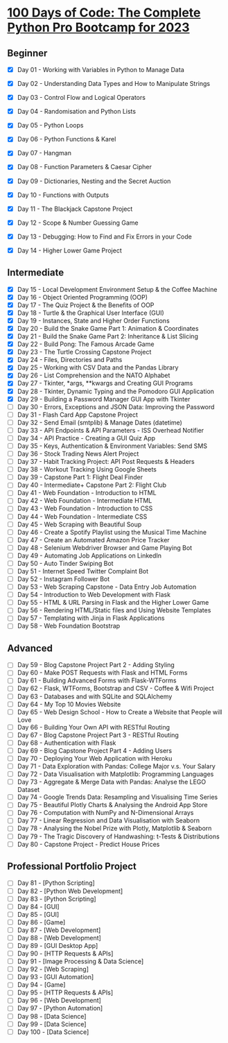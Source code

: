 # [100 Days of Code: The Complete Python Pro Bootcamp for 2023](https://www.udemy.com/course/100-days-of-code/)

## Beginner
- [X] Day 01 - Working with Variables in Python to Manage Data
- [X] Day 02 - Understanding Data Types and How to Manipulate Strings 
- [X] Day 03 - Control Flow and Logical Operators
- [X] Day 04 - Randomisation and Python Lists
- [X] Day 05 - Python Loops
- [X] Day 06 - Python Functions & Karel
- [X] Day 07 - Hangman
- [X] Day 08 - Function Parameters & Caesar Cipher
- [X] Day 09 - Dictionaries, Nesting and the Secret Auction
- [X] Day 10 - Functions with Outputs
- [X] Day 11 - The Blackjack Capstone Project
- [X] Day 12 - Scope & Number Guessing Game
- [X] Day 13 - Debugging: How to Find and Fix Errors in your Code
- [X] Day 14 - Higher Lower Game Project


## Intermediate
- [X] Day 15 - Local Development Environment Setup & the Coffee Machine
- [X] Day 16 - Object Oriented Programming (OOP)
- [X] Day 17 - The Quiz Project & the Benefits of OOP
- [X] Day 18 - Turtle & the Graphical User Interface (GUI)
- [X] Day 19 - Instances, State and Higher Order Functions
- [X] Day 20 - Build the Snake Game Part 1: Animation & Coordinates
- [X] Day 21 - Build the Snake Game Part 2: Inheritance & List Slicing
- [X] Day 22 - Build Pong: The Famous Arcade Game
- [X] Day 23 - The Turtle Crossing Capstone Project
- [X] Day 24 - Files, Directories and Paths
- [X] Day 25 - Working with CSV Data and the Pandas Library
- [X] Day 26 - List Comprehension and the NATO Alphabet
- [X] Day 27 - Tkinter, *args, **kwargs and Creating GUI Programs
- [X] Day 28 - Tkinter, Dynamic Typing and the Pomodoro GUI Application 
- [X] Day 29 - Building a Password Manager GUI App with Tkinter
- [ ] Day 30 - Errors, Exceptions and JSON Data: Improving the Password
- [ ] Day 31 - Flash Card App Capstone Project
- [ ] Day 32 - Send Email (smtplib) & Manage Dates (datetime)
- [ ] Day 33 - API Endpoints & API Parameters - ISS Overhead Notifier 
- [ ] Day 34 - API Practice - Creating a GUI Quiz App
- [ ] Day 35 - Keys, Authentication & Environment Variables: Send SMS 
- [ ] Day 36 - Stock Trading News Alert Project
- [ ] Day 37 - Habit Tracking Project: API Post Requests & Headers
- [ ] Day 38 - Workout Tracking Using Google Sheets
- [ ] Day 39 - Capstone Part 1: Flight Deal Finder
- [ ] Day 40 - Intermediate+ Capstone Part 2: Flight Club
- [ ] Day 41 - Web Foundation - Introduction to HTML
- [ ] Day 42 - Web Foundation - Intermediate HTML
- [ ] Day 43 - Web Foundation - Introduction to CSS
- [ ] Day 44 - Web Foundation - Intermediate CSS
- [ ] Day 45 - Web Scraping with Beautiful Soup
- [ ] Day 46 - Create a Spotify Playlist using the Musical Time Machine 
- [ ] Day 47 - Create an Automated Amazon Price Tracker
- [ ] Day 48 - Selenium Webdriver Browser and Game Playing Bot
- [ ] Day 49 - Automating Job Applications on LinkedIn
- [ ] Day 50 - Auto Tinder Swiping Bot
- [ ] Day 51 - Internet Speed Twitter Complaint Bot
- [ ] Day 52 - Instagram Follower Bot
- [ ] Day 53 - Web Scraping Capstone - Data Entry Job Automation
- [ ] Day 54 - Introduction to Web Development with Flask
- [ ] Day 55 - HTML & URL Parsing in Flask and the Higher Lower Game
- [ ] Day 56 - Rendering HTML/Static files and Using Website Templates 
- [ ] Day 57 - Templating with Jinja in Flask Applications
- [ ] Day 58 - Web Foundation Bootstrap

## Advanced
- [ ] Day 59 - Blog Capstone Project Part 2 - Adding Styling
- [ ] Day 60 - Make POST Requests with Flask and HTML Forms
- [ ] Day 61 - Building Advanced Forms with Flask-WTForms
- [ ] Day 62 - Flask, WTForms, Bootstrap and CSV - Coffee & Wifi Project
- [ ] Day 63 - Databases and with SQLite and SQLAlchemy
- [ ] Day 64 - My Top 10 Movies Website
- [ ] Day 65 - Web Design School - How to Create a Website that People will Love
- [ ] Day 66 - Building Your Own API with RESTful Routing
- [ ] Day 67 - Blog Capstone Project Part 3 - RESTful Routing
- [ ] Day 68 - Authentication with Flask
- [ ] Day 69 - Blog Capstone Project Part 4 - Adding Users
- [ ] Day 70 - Deploying Your Web Application with Heroku
- [ ] Day 71 - Data Exploration with Pandas: College Major v.s. Your Salary
- [ ] Day 72 - Data Visualisation with Matplotlib: Programming Languages 
- [ ] Day 73 - Aggregate & Merge Data with Pandas: Analyse the LEGO Dataset 
- [ ] Day 74 - Google Trends Data: Resampling and Visualising Time Series 
- [ ] Day 75 - Beautiful Plotly Charts & Analysing the Android App Store
- [ ] Day 76 - Computation with NumPy and N-Dimensional Arrays
- [ ] Day 77 - Linear Regression and Data Visualisation with Seaborn
- [ ] Day 78 - Analysing the Nobel Prize with Plotly, Matplotlib & Seaborn 
- [ ] Day 79 - The Tragic Discovery of Handwashing: t-Tests & Distributions 
- [ ] Day 80 - Capstone Project - Predict House Prices

## Professional Portfolio Project
- [ ] Day 81 - [Python Scripting]
- [ ] Day 82 - [Python Web Development]
- [ ] Day 83 - [Python Scripting]
- [ ] Day 84 - [GUI]
- [ ] Day 85 - [GUI]
- [ ] Day 86 - [Game]
- [ ] Day 87 - [Web Development]
- [ ] Day 88 - [Web Development]
- [ ] Day 89 - [GUI Desktop App]
- [ ] Day 90 - [HTTP Requests & APIs]
- [ ] Day 91 - [Image Processing & Data Science]
- [ ] Day 92 - [Web Scraping]
- [ ] Day 93 - [GUI Automation]
- [ ] Day 94 - [Game]
- [ ] Day 95 - [HTTP Requests & APIs]
- [ ] Day 96 - [Web Development]
- [ ] Day 97 - [Python Automation]
- [ ] Day 98 - [Data Science]
- [ ] Day 99 - [Data Science]
- [ ] Day 100 - [Data Science]
